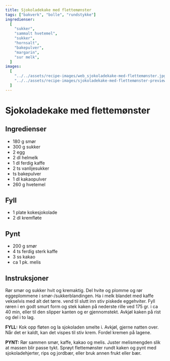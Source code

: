 ```yaml
---
title: Sjokoladekake med flettemønster
tags: ["bakverk", "bolle", "rundstykke"]
ingredienser:
  [
    "sukker",
    "sammalt hvetemel",
    "sukker",
    "hornsalt",
    "bakepulver",
    "margarin",
    "sur melk",
  ]
images:
  [
    "../../assets/recipe-images/web_sjokoladekake-med-flettemønster.jpg",
    "../../assets/recipe-images/sjokoladekake-med-flettemønster-preview.jpg",
  ]
---
```


# Sjokoladekake med flettemønster

## Ingredienser

- 180 g smør
- 300 g sukker
- 2 egg
- 2 dl helmelk
- 1 dl ferdig kaffe
- 2 ts vanlijesukker
- ts bakepulver
- 1 dl kakaopulver
- 260 g hvetemel

## Fyll

- 1 plate kokesjokolade
- 2 dl kremfløte

## Pynt

- 200 g smør
- 4 ts ferdig sterk kaffe
- 3 ss kakao
- ca 1 pk. melis

## Instruksjoner

Rør smør og sukker hvit og kremaktig. Del hvite og plomme og rør eggeplommene i smør-/sukkerblandingen. Ha i melk blandet med kaffe vekselvis med alt det tørre. vend til slutt inn stiv piskede eggehviter. Fyll røren i en godt smurt form og stek kaken på nederste rille ved 175 gr. i ca 40 min, eller til den slipper kanten og er gjennomstekt. Avkjøl kaken på rist og del i to lag.

**FYLL:** Kok opp fløten og la sjokoladen smelte i. Avkjøl, gjerne natten over. Når det er kaldt, kan det vispes til stiv krem. Fordel kremen på lagene.

**PYNT:** Rør sammen smør, kaffe, kakao og melis. Juster melismengden slik at massen blir passe tykt. Sprøyt flettemønster rundt kaken og pynt med sjokoladehjerter, rips og jordbær, eller bruk annen frukt eller bær.

